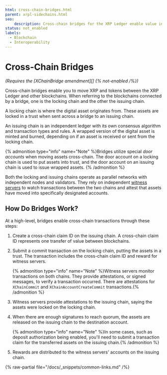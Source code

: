 ```yaml
---
html: cross-chain-bridges.html
parent: xrpl-sidechains.html
seo:
    description: Cross-chain bridges for the XRP Ledger enable value in the form of XRP and other tokens (IOUs) to move efficiently between blockchains.
status: not_enabled
labels:
  - Blockchain
  - Interoperability
---
```

# Cross-Chain Bridges

_(Requires the [XChainBridge amendment][] {% not-enabled /%})_

Cross-chain bridges enable you to move XRP and tokens between the XRP Ledger and other blockchains. When referring to the blockchains connected by a bridge, one is the locking chain and the other the issuing chain.

A locking chain is where the digital asset originates from. These assets are locked in a trust when sent across a bridge to an issuing chain.

An issuing chain is an independent ledger with its own consensus algorithm and transaction types and rules. A wrapped version of the digital asset is minted and burned, depending on if an asset is received or sent from the locking chain.

{% admonition type="info" name="Note" %}Bridges utilize special _door accounts_ when moving assets cross-chain. The door account on a locking chain is used to put assets into trust, and the door account on an issuing chain is used to issue wrapped assets. {% /admonition %}

Both the locking and issuing chains operate as parallel networks with independent nodes and validators. They rely on independent [witness servers](witness-servers.md) to watch transactions between the two chains and attest that assets have moved into specifically designated accounts.


## How Do Bridges Work?

At a high-level, bridges enable cross-chain transactions through these steps:

1. Create a cross-chain claim ID on the issuing chain. A cross-chain claim ID represents one transfer of value between blockchains.
2. Submit a commit transaction on the locking chain, putting the assets in a trust. The transaction includes the cross-chain claim ID and reward for witness servers.

    {% admonition type="info" name="Note" %}Witness servers monitor transactions on both chains. They provide attestations, or signed messages, to verify a transaction occurred. There are attestations for `XChainCommit` and `XChainAccountCreateCommit` transactions.{% /admonition %}

3. Witness servers provide attestations to the issuing chain, saying the assets were locked on the locking chain.
4. When there are enough signatures to reach quorum, the assets are released on the issuing chain to the destination account.

    {% admonition type="info" name="Note" %}In some cases, such as deposit authorization being enabled, you'll need to submit a transaction claim for the transferred assets on the issuing chain.{% /admonition %}

5. Rewards are distributed to the witness servers' accounts on the issuing chain.

{% raw-partial file="/docs/_snippets/common-links.md" /%}
